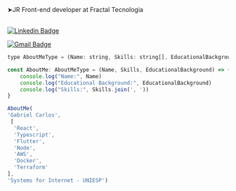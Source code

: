 <div>
  &#10148;JR Front-end developer at Fractal Tecnologia
</div>
<br/>
<!-- 
<div>
  <a href="https://github.com/gabrielcarlossl">
  
  <img height="200em" src="https://github-readme-stats.vercel.app/api/top-langs/?username=gabrielcarlossl&layout=compact&langs_count=7&theme=dark"/>
</div>
 <br/>  -->
 
[![Linkedin Badge](https://img.shields.io/badge/-GabrielCarlos-blue?style=flat-square&logo=Linkedin&logoColor=white&link=https://www.linkedin.com/in/gabrielcarlossleite/)](https://www.linkedin.com/in/gabrielcarlossleite/) 
 
[![Gmail Badge](https://img.shields.io/badge/-gabrielcarlossleite@gmail.com-c14438?style=flat-square&logo=Gmail&logoColor=white&link=mailto:gabrielcarlossleite@gmail.com)](mailto:gabrielcarlossleite@gmail.com)


```js
type AboutMeType = (Name: string, Skills: string[], EducationalBackground: string) => void

const AboutMe: AboutMeType = (Name, Skills, EducationalBackground) => {
    console.log("Name:", Name)
    console.log("Educational Background:", EducationalBackground)
    console.log("Skills:", Skills.join(', '))
}

AboutMe(
'Gabriel Carlos',
 [
  'React',
  'Typescript',
  'Flutter',
  'Node',
  'AWS',
  'Docker',
  'Terraform'
],
'Systems for Internet - UNIESP')
```
